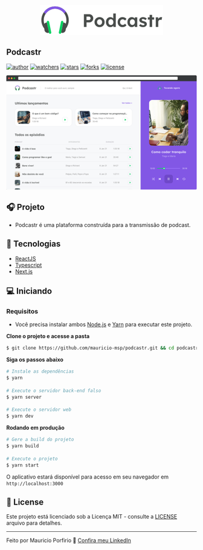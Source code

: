 <div align="center">
  <img src=".github/podcastr-logo.svg" alt="Podcastr">
</div>

## Podcastr

[![author](https://img.shields.io/badge/author-mauricioporfirio-blue?style=flat-square)](https://github.com/mauricio-msp)
[![watchers](https://img.shields.io/badge/watchers-podcastr-blue?style=flat-square)](https://github.com/mauricio-msp/podcastr/watchers)
[![stars](https://img.shields.io/github/stars/mauricio-msp/podcastr?style=flat-square)](https://github.com/mauricio-msp/podcastr/stargazers)
[![forks](https://img.shields.io/github/forks/mauricio-msp/podcastr?style=flat-square)](https://github.com/mauricio-msp/podcastr/network/members)
[![license](https://img.shields.io/badge/license-MIT-blue?style=flat-square)](LICENSE)

![Podcastr preview](.github/project-preview.png)

## 🎧 Projeto 
- Podcastr é uma plataforma construída para a transmissão de podcast.

## 🚀 Tecnologias

- [ReactJS](https://reactjs.org/)
- [Typescript](https://www.typescriptlang.org/)
- [Next.js](https://nextjs.org/)

## 💻 Iniciando

### Requisitos

- Você precisa instalar ambos [Node.js](https://nodejs.org/en/download/) e [Yarn](https://yarnpkg.com/) para executar este projeto.

**Clone o projeto e acesse a pasta**

```bash
$ git clone https://github.com/mauricio-msp/podcastr.git && cd podcastr-next
```

**Siga os passos abaixo**

```bash
# Instale as dependências
$ yarn

# Execute o servidor back-end falso
$ yarn server

# Execute o servidor web
$ yarn dev
```

**Rodando em produção**

```bash
# Gere a build do projeto
$ yarn build

# Execute o projeto
$ yarn start
```

O aplicativo estará disponível para acesso em seu navegador em `http://localhost:3000`

## 📝 License

Este projeto está licenciado sob a Licença MIT - consulte a [LICENSE](LICENSE) arquivo para detalhes.

---

Feito por Mauricio Porfirio 👋 [Confira meu LinkedIn](https://www.linkedin.com/in/mauricio-porfirio-673857105/)
